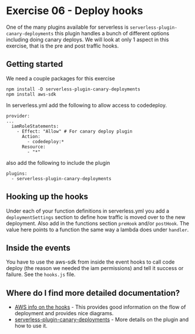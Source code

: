 # Exercise 06 - Deploy hooks

One of the many plugins available for serverless is `serverless-plugin-canary-deployments` this plugin handles a bunch of different options including doing canary deploys. We will look at only 1 aspect in this exercise, that is the pre and post traffic hooks. 

## Getting started
We need a couple packages for this exercise 
``` 
npm install -D serverless-plugin-canary-deployments
npm install aws-sdk
```

In serverless.yml add the following to allow access to codedeploy. 
```
provider:
...
  iamRoleStatements:
    - Effect: "Allow" # For canary deploy plugin
      Action:
        - codedeploy:*
      Resource:
        - "*"
```

also add the following to include the plugin
```
plugins:
  - serverless-plugin-canary-deployments
```

## Hooking up the hooks

Under each of your function definitions in serverless.yml you add a `deploymentSettings` section to define how traffic is moved over to the new deployment. Also add in the functions section `preHook` and/or `postHook`. The value here points to a function the same way a lambda does under `handler`. 

## Inside the events 

You have to use the aws-sdk from inside the event hooks to call code deploy (the reason we needed the iam permissions) and tell it success or failure. See the `hooks.js` file.

## Where do I find more detailed documentation? 

* [AWS info on the hooks](https://docs.aws.amazon.com/codedeploy/latest/userguide/reference-appspec-file-structure-hooks.html) - This provides good information on the flow of deployment and provides nice diagrams.
* [serverless-plugin-canary-deployments](https://github.com/davidgf/serverless-plugin-canary-deployments) - More details on the plugin and how to use it.